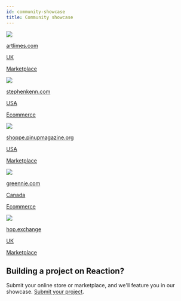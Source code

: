```yaml
---
id: community-showcase
title: Community showcase
---
```


<div class="photo-grid">
  <a href="http://artlimes.com" class="showcase-grid-item" target="_blank">
    <img src="/assets/community-showcase-2-artlimes.png">
    <div>
      <p class="item-info">artlimes.com</p>
      <p class="item-info item-label">UK</p>
      <p class="item-info item-label">Marketplace</p>
    </div>
  </a>
  <a href="http://stephenkenn.com" class="showcase-grid-item" target="_blank">
    <img src="/assets/community-showcase-4-stephenkenn.png">
    <div>
      <p class="item-info">stephenkenn.com</p>
      <p class="item-info item-label">USA</p>
      <p class="item-info item-label">Ecommerce</p>
    </div>
  </a>
  <a href="http://shoppe.pinupmagazine.org" class="showcase-grid-item" target="_blank">
    <img src="/assets/community-showcase-5-pinup.png">
    <div>
      <p class="item-info">shoppe.pinupmagazine.org</p>
      <p class="item-info item-label">USA</p>
      <p class="item-info item-label">Marketplace</p>
    </div>
  </a>
   <a href="https://greennie.com/" class="showcase-grid-item" target="_blank">
     <img src="/assets/community-showcase-greenie.jpg">
     <div>
       <p class="item-info">greennie.com</p>
       <p class="item-info item-label">Canada</p>
       <p class="item-info item-label">Ecommerce</p>
     </div>
    </a>
    <a href="https://hop.exchange/" class="showcase-grid-item" target="_blank">
      <img src="/assets/community-showcase-hop-exchange.jpg">
      <div>
        <p class="item-info">hop.exchange</p>
        <p class="item-info item-label">UK</p>
        <p class="item-info item-label">Marketplace</p>
      </div>
    </a>  
</div>

## Building a project on Reaction?

Submit your online store or marketplace, and we'll feature you in our showcase. [Submit your project](https://reactioncommerce.com/community-showcase#submit-project).
